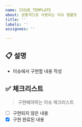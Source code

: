 ```yaml
---
name: ISSUE_TEMPLATE
about: 공통적으로 사용되는 이슈 템플릿
title: ''
labels: ''
assignees: ''

---
```


## 📋 설명

- 이슈에서 구현할 내용 작성

## ✅ 체크리스트

> 구현해야하는 이슈 체크리스트
- [ ] 구현되지 않은 내용
- [x] 구현 완료된 내용
